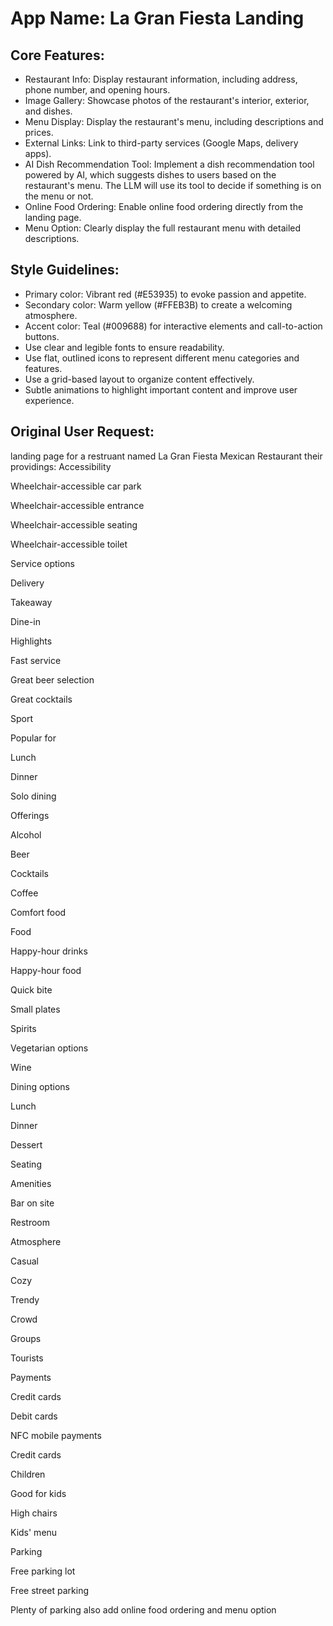 # **App Name**: La Gran Fiesta Landing

## Core Features:

- Restaurant Info: Display restaurant information, including address, phone number, and opening hours.
- Image Gallery: Showcase photos of the restaurant's interior, exterior, and dishes.
- Menu Display: Display the restaurant's menu, including descriptions and prices.
- External Links: Link to third-party services (Google Maps, delivery apps).
- AI Dish Recommendation Tool: Implement a dish recommendation tool powered by AI, which suggests dishes to users based on the restaurant's menu. The LLM will use its tool to decide if something is on the menu or not.
- Online Food Ordering: Enable online food ordering directly from the landing page.
- Menu Option: Clearly display the full restaurant menu with detailed descriptions.

## Style Guidelines:

- Primary color: Vibrant red (#E53935) to evoke passion and appetite.
- Secondary color: Warm yellow (#FFEB3B) to create a welcoming atmosphere.
- Accent color: Teal (#009688) for interactive elements and call-to-action buttons.
- Use clear and legible fonts to ensure readability.
- Use flat, outlined icons to represent different menu categories and features.
- Use a grid-based layout to organize content effectively.
- Subtle animations to highlight important content and improve user experience.

## Original User Request:
landing page for a restruant named 
La Gran Fiesta Mexican Restaurant 
their providings: Accessibility

Wheelchair-accessible car park

Wheelchair-accessible entrance

Wheelchair-accessible seating

Wheelchair-accessible toilet
 
 
Service options

Delivery

Takeaway

Dine-in
 
 
Highlights

Fast service

Great beer selection

Great cocktails

Sport
 
 
Popular for

Lunch

Dinner

Solo dining
 
 
Offerings

Alcohol

Beer

Cocktails

Coffee

Comfort food

Food

Happy-hour drinks

Happy-hour food

Quick bite

Small plates

Spirits

Vegetarian options

Wine
 
 
Dining options

Lunch

Dinner

Dessert

Seating
 
 
Amenities

Bar on site

Restroom
 
 
Atmosphere

Casual

Cozy

Trendy
 
 
Crowd

Groups

Tourists
 
 
Payments

Credit cards

Debit cards

NFC mobile payments

Credit cards
 
 
Children

Good for kids

High chairs

Kids' menu
 
 
Parking

Free parking lot

Free street parking

Plenty of parking
 also add online food ordering and menu option
  